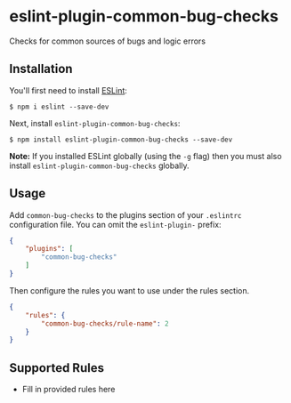# eslint-plugin-common-bug-checks

Checks for common sources of bugs and logic errors

## Installation

You'll first need to install [ESLint](http://eslint.org):

```
$ npm i eslint --save-dev
```

Next, install `eslint-plugin-common-bug-checks`:

```
$ npm install eslint-plugin-common-bug-checks --save-dev
```

**Note:** If you installed ESLint globally (using the `-g` flag) then you must also install `eslint-plugin-common-bug-checks` globally.

## Usage

Add `common-bug-checks` to the plugins section of your `.eslintrc` configuration file. You can omit the `eslint-plugin-` prefix:

```json
{
    "plugins": [
        "common-bug-checks"
    ]
}
```


Then configure the rules you want to use under the rules section.

```json
{
    "rules": {
        "common-bug-checks/rule-name": 2
    }
}
```

## Supported Rules

* Fill in provided rules here






